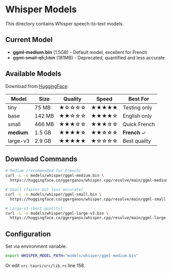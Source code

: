 # Whisper Models

This directory contains Whisper speech-to-text models.

## Current Model

- **ggml-medium.bin** (1.5GB) - Default model, excellent for French
- ~~ggml-small-q5_1.bin~~ (181MB) - Deprecated, quantified and less accurate

## Available Models

Download from [HuggingFace](https://huggingface.co/ggerganov/whisper.cpp/tree/main):

| Model      | Size   | Quality           | Speed    | Best For       |
|------------|--------|-------------------|----------|----------------|
| tiny       | 75 MB  | ★☆☆☆☆            | ★★★★★    | Testing only   |
| base       | 142 MB | ★★☆☆☆            | ★★★★☆    | English only   |
| small      | 466 MB | ★★★☆☆            | ★★★☆☆    | Quick French   |
| **medium** | 1.5 GB | **★★★★☆**        | **★★☆☆☆**| **French** ✓   |
| large-v3   | 2.9 GB | ★★★★★            | ★☆☆☆☆    | Best quality   |

## Download Commands

```bash
# Medium (recommended for French)
curl -L -o models/whisper/ggml-medium.bin \
  https://huggingface.co/ggerganov/whisper.cpp/resolve/main/ggml-medium.bin

# Small (faster but less accurate)
curl -L -o models/whisper/ggml-small.bin \
  https://huggingface.co/ggerganov/whisper.cpp/resolve/main/ggml-small.bin

# Large-v3 (best quality)
curl -L -o models/whisper/ggml-large-v3.bin \
  https://huggingface.co/ggerganov/whisper.cpp/resolve/main/ggml-large-v3.bin
```

## Configuration

Set via environment variable:
```bash
export WHISPER_MODEL_PATH="models/whisper/ggml-medium.bin"
```

Or edit `src-tauri/src/lib.rs` line 158.
